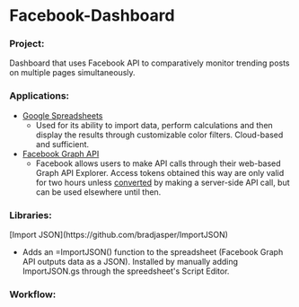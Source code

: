 # Facebook-Dashboard

<h3>Project:</h3>

Dashboard that uses Facebook API to comparatively monitor trending posts on multiple pages simultaneously.

<h3>Applications:</h3>

* [Google Spreadsheets](https://support.google.com/docs/answer/3093339)
  * Used for its ability to import data, perform calculations and then display the results through customizable color filters. Cloud-based and sufficient.
* [Facebook Graph API](https://developers.facebook.com/tools/explorer/)
  * Facebook allows users to make API calls through their web-based Graph API Explorer. Access tokens obtained this way are only valid for two hours unless [converted](https://developers.facebook.com/docs/facebook-login/access-tokens/expiration-and-extension) by making a server-side API call, but can be used elsewhere until then.

<h3>Libraries:</h3>
[Import JSON](https://github.com/bradjasper/ImportJSON)

  * Adds an =ImportJSON() function to the spreadsheet (Facebook Graph API outputs data as a JSON). Installed by manually adding ImportJSON.gs through the spreedsheet's Script Editor.

<h3>Workflow:</h3>



